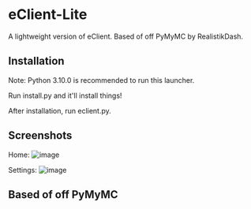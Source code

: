 # eClient-Lite
A lightweight version of eClient. Based of off PyMyMC by RealistikDash.

## Installation
Note: Python 3.10.0 is recommended to run this launcher.

Run install.py and it'll install things!

After installation, run eclient.py.

## Screenshots
Home:
![image](https://github.com/v-pun215/eClient-Lite/assets/67716965/0c4ce69f-8aea-4cde-aacd-ebd8dcca01c8)

Settings:
![image](https://github.com/v-pun215/eClient-Lite/assets/67716965/5ab506f5-9654-4bc3-8c8b-3e06c795bf11)


## Based of off PyMyMC
